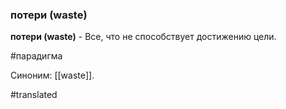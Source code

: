 ### потери (waste)

**потери (waste)** - Все, что не способствует достижению цели.

#парадигма

Синоним: [[waste]].

#translated
